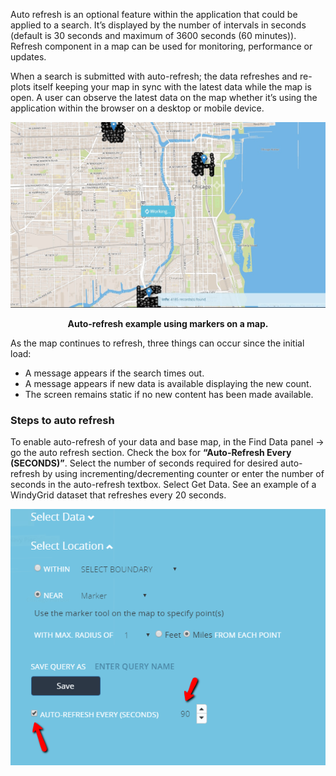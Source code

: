 Auto refresh is an optional feature within the application that
could be applied to a search. It’s displayed by the number of intervals
in seconds (default is 30 seconds and maximum of 3600 seconds (60 minutes)).
Refresh component in a map can be used for monitoring, performance or updates.

When a search is submitted with auto-refresh; the data refreshes and re-plots 
itself keeping your map in sync with the latest data while the map is open.
A user can observe the latest data on the map whether it’s using the application
within the browser on a desktop or mobile device. 

![](../media/ar.jpg)
<p align="center"><b>Auto-refresh example using markers on a map.</b></p>

As the map continues to refresh, three things can occur since the initial load:

* A message appears if the search times out.
* A message appears if new data is available displaying the new count.
* The screen remains static if no new content has been made available.

### Steps to auto refresh
To enable auto-refresh of your data and base map, in
the Find Data panel -> go the auto refresh section.
Check the box for <b>“Auto-Refresh Every (SECONDS)”</b>.
Select the number of seconds required for desired auto-refresh
by using incrementing/decrementing counter or enter the number
of seconds in the auto-refresh textbox.  Select Get Data. See an
example of a WindyGrid dataset that refreshes every 20 seconds.

![](../media/arf.png)



